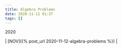 ```yaml
---
title: Algebra Problems
date: 2020-11-11 01:37
tags: []
---
```


2020

| [NOV]({% post_url 2020-11-12-algebra-problems %}) |
